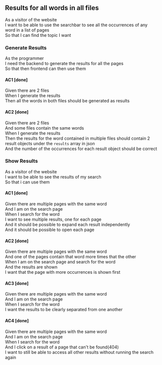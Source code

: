 ## Results for all words in all files
As a visitor of the website  
I want to be able to use the searchbar to see all the occurrences of any word in a list of pages  
So that I can find the topic I want

### Generate Results
As the programmer  
I need the backend to generate the results for all the pages  
So that then frontend can then use them

#### AC1 [**done**]
Given there are 2 files  
When I generate the results  
Then all the words in both files should be generated as results

#### AC2 [**done**]
Given there are 2 files  
And some files contain the same words  
When I generate the results  
Then the results for the word contained in multiple files should contain 2 result objects under the `results` array in json  
And the number of the occurrences for each result object should be correct


### Show Results
As a visitor of the website  
I want to be able to see the results of my search  
So that i can use them

#### AC1 [**done**]
Given there are multiple pages with the same word  
And I am on the search page  
When I search for the word  
I want to see multiple results, one for each page  
And it should be possible to expand each result independently  
And it should be possible to open each page

#### AC2 [**done**]
Given there are multiple pages with the same word  
And one of the pages contain that word more times that the other  
When I am on the search page and search for the word  
And the results are shown  
I want that the page with more occurrences is shown first  

#### AC3 [**done**]
Given there are multiple pages with the same word  
And I am on the search page  
When I search for the word  
I want the results to be clearly separated from one another

#### AC4 [**done**]
Given there are multiple pages with the same word  
And I am on the search page  
When I search for the word  
And I click on a result of a page that can't be found(404)  
I want to still be able to access all other results without running the search again
